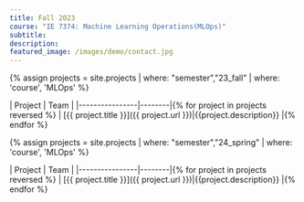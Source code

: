 ```yaml
---
title: Fall 2023
course: "IE 7374: Machine Learning Operations(MLOps)"
subtitle: 
description: 
featured_image: /images/demo/contact.jpg
---
```


{% assign projects = site.projects | where: "semester","23_fall"  | where: 'course', 'MLOps' %}

| Project | Team |
|----------------|--------|{% for project in projects reversed %}
| [{{ project.title }}]({{ project.url }})|{{project.description}} |{% endfor %}

{% assign projects = site.projects | where: "semester","24_spring"  | where: 'course', 'MLOps' %}

| Project | Team |
|----------------|--------|{% for project in projects reversed %}
| [{{ project.title }}]({{ project.url }})|{{project.description}} |{% endfor %}